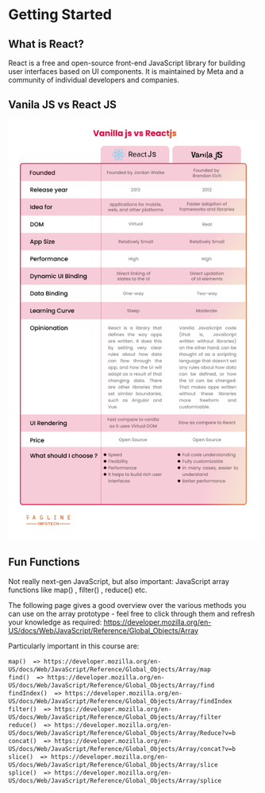 # Getting Started

## What is React?

React is a free and open-source front-end JavaScript library for building user interfaces based on UI components. It is maintained by Meta and a community of individual developers and companies.

## Vanila JS vs React JS

![Comparision](reactvsvjs.png)

## Fun Functions 

Not really next-gen JavaScript, but also important: JavaScript array functions like map() , filter() , reduce()  etc.

The following page gives a good overview over the various methods you can use on the array prototype - feel free to click through them and refresh your knowledge as required: 
https://developer.mozilla.org/en-US/docs/Web/JavaScript/Reference/Global_Objects/Array

Particularly important in this course are:

    map()  => https://developer.mozilla.org/en-US/docs/Web/JavaScript/Reference/Global_Objects/Array/map
    find()  => https://developer.mozilla.org/en-US/docs/Web/JavaScript/Reference/Global_Objects/Array/find
    findIndex()  => https://developer.mozilla.org/en-US/docs/Web/JavaScript/Reference/Global_Objects/Array/findIndex
    filter()  => https://developer.mozilla.org/en-US/docs/Web/JavaScript/Reference/Global_Objects/Array/filter
    reduce()  => https://developer.mozilla.org/en-US/docs/Web/JavaScript/Reference/Global_Objects/Array/Reduce?v=b
    concat()  => https://developer.mozilla.org/en-US/docs/Web/JavaScript/Reference/Global_Objects/Array/concat?v=b
    slice()  => https://developer.mozilla.org/en-US/docs/Web/JavaScript/Reference/Global_Objects/Array/slice
    splice()  => https://developer.mozilla.org/en-US/docs/Web/JavaScript/Reference/Global_Objects/Array/splice